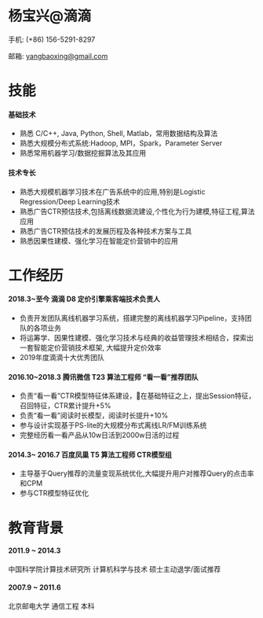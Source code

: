 # 杨宝兴@滴滴

手机: (+86) 156-5291-8297

邮箱: yangbaoxing@gmail.com

# 技能
#### 基础技术
- 熟悉 C/C++, Java, Python, Shell, Matlab，常用数据结构及算法
- 熟悉大规模分布式系统:Hadoop, MPI，Spark，Parameter Server
- 熟悉常用机器学习/数据挖掘算法及其应用

#### 技术专长
- 熟悉大规模机器学习技术在广告系统中的应用,特别是Logistic Regression/Deep Learning技术
- 熟悉广告CTR预估技术,包括离线数据流建设,个性化为行为建模,特征工程,算法应用
- 熟悉广告CTR预估技术的发展历程及各种技术方案与工具
- 熟悉因果性建模、强化学习在智能定价营销中的应用

# 工作经历
#### 2018.3~至今 滴滴 D8 定价引擎乘客端技术负责人
- 负责开发团队离线机器学习系统，搭建完整的离线机器学习Pipeline，支持团队的各项业务
- 将运筹学、因果性建模、强化学习技术与经典的收益管理技术相结合，探索出一套智能定价营销技术框架, 大幅提升定价效率
- 2019年度滴滴十大优秀团队

#### 2016.10~2018.3 腾讯微信 T23 算法工程师 “看一看”推荐团队
- 负责“看一看”CTR模型特征体系建设，在基础特征之上，提出Session特征，召回特征，CTR累计提升+5%
- 负责“看一看”阅读时长模型，阅读时长提升+10%
- 参与设计实现基于PS-lite的大规模分布式离线LR/FM训练系统
- 完整经历看一看产品从10w日活到2000w日活的过程

#### 2014.3~ 2016.7 百度凤巢 T5 算法工程师 CTR模型组
- 主导基于Query推荐的流量变现系统优化,大幅提升用户对推荐Query的点击率和CPM
- 参与CTR模型特征优化


# 教育背景
#### 2011.9 ~ 2014.3
中国科学院计算技术研究所 计算机科学与技术 硕士主动退学/面试推荐

#### 2007.9 ~ 2011.6
北京邮电大学  通信工程  本科
